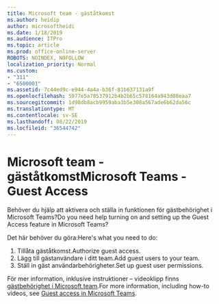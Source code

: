 ```yaml
---
title: Microsoft team - gäståtkomst
ms.author: heidip
author: microsoftheidi
ms.date: 1/18/2019
ms.audience: ITPro
ms.topic: article
ms.prod: office-online-server
ROBOTS: NOINDEX, NOFOLLOW
localization_priority: Normal
ms.custom:
- "311"
- "6500001"
ms.assetid: 7c44ed9c-e944-4a4a-b36f-81b637131a9f
ms.openlocfilehash: 5977e5a78537912b4b2b65c578164a943d08eaa7
ms.sourcegitcommit: 1d98db8acb9959aba3b5e308a567ade6b62da56c
ms.translationtype: MT
ms.contentlocale: sv-SE
ms.lasthandoff: 08/22/2019
ms.locfileid: "36544742"
---
```

# <a name="microsoft-teams---guest-access"></a><span data-ttu-id="0108b-102">Microsoft team - gäståtkomst</span><span class="sxs-lookup"><span data-stu-id="0108b-102">Microsoft Teams - Guest Access</span></span>

<span data-ttu-id="0108b-103">Behöver du hjälp att aktivera och ställa in funktionen för gästbehörighet i Microsoft Teams?</span><span class="sxs-lookup"><span data-stu-id="0108b-103">Do you need help turning on and setting up the Guest Access feature in Microsoft Teams?</span></span>

<span data-ttu-id="0108b-104">Det här behöver du göra:</span><span class="sxs-lookup"><span data-stu-id="0108b-104">Here's what you need to do:</span></span>

1. <span data-ttu-id="0108b-105">Tillåta gäståtkomst.</span><span class="sxs-lookup"><span data-stu-id="0108b-105">Authorize guest access.</span></span>
1. <span data-ttu-id="0108b-106">Lägg till gästanvändare i ditt team.</span><span class="sxs-lookup"><span data-stu-id="0108b-106">Add guest users to your team.</span></span>
1. <span data-ttu-id="0108b-107">Ställ in gäst användarbehörigheter.</span><span class="sxs-lookup"><span data-stu-id="0108b-107">Set up guest user permissions.</span></span>

<span data-ttu-id="0108b-108">För mer information, inklusive instruktioner – videoklipp finns [gästbehörighet i Microsoft team](https://docs.microsoft.com/microsoftteams/guest-access).</span><span class="sxs-lookup"><span data-stu-id="0108b-108">For more information, including how-to videos, see [Guest access in Microsoft Teams](https://docs.microsoft.com/microsoftteams/guest-access).</span></span>

